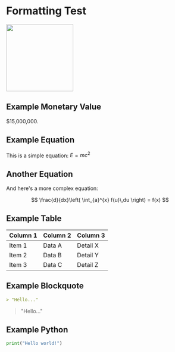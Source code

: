 # Formatting Test

<img src="%ROOT%/images/thinker.png" style="width: 180px" />

## Example Monetary Value

$15,000,000.

## Example Equation

This is a simple equation: $E=mc^2$

## Another Equation

And here's a more complex equation:

$$
\frac{d}{dx}\left( \int_{a}^{x} f(u)\,du \right) = f(x)
$$

## Example Table

| Column 1   | Column 2   | Column 3   |
|------------|------------|------------|
| Item 1     | Data A     | Detail X   |
| Item 2     | Data B     | Detail Y   |
| Item 3     | Data C     | Detail Z   |


## Example Blockquote

```markdown
> "Hello..."
```

> "Hello..."


## Example Python

```python
print("Hello world!")
```
